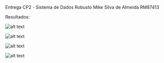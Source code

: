 Entrega CP2 - Sistema de Dados Robusto
Mike Silva de Almeida RM87413

Resultados:

![alt text](print1.png)

![alt text](print2.png)

![alt text](print3.png)

![alt text](print4.png)
